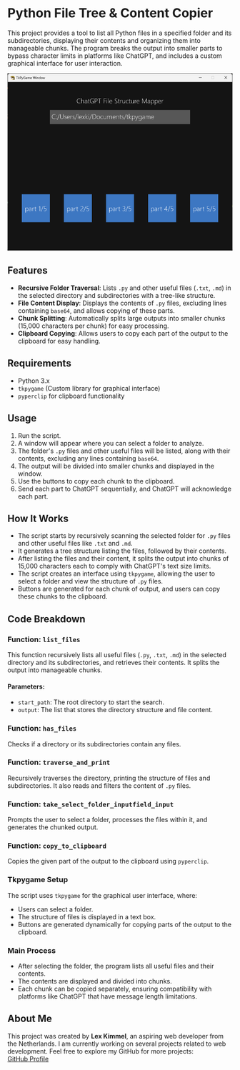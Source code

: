 # Python File Tree & Content Copier

This project provides a tool to list all Python files in a specified folder and its subdirectories, displaying their contents and organizing them into manageable chunks. The program breaks the output into smaller parts to bypass character limits in platforms like ChatGPT, and includes a custom graphical interface for user interaction.

![Screenshot](Screenshot%202024-12-11%20001440.png)

## Features

- **Recursive Folder Traversal**: Lists `.py` and other useful files (`.txt`, `.md`) in the selected directory and subdirectories with a tree-like structure.
- **File Content Display**: Displays the contents of `.py` files, excluding lines containing `base64`, and allows copying of these parts.
- **Chunk Splitting**: Automatically splits large outputs into smaller chunks (15,000 characters per chunk) for easy processing.
- **Clipboard Copying**: Allows users to copy each part of the output to the clipboard for easy handling.

## Requirements

- Python 3.x
- `tkpygame` (Custom library for graphical interface)
- `pyperclip` for clipboard functionality

## Usage

1. Run the script.
2. A window will appear where you can select a folder to analyze.
3. The folder's `.py` files and other useful files will be listed, along with their contents, excluding any lines containing `base64`.
4. The output will be divided into smaller chunks and displayed in the window.
5. Use the buttons to copy each chunk to the clipboard.
6. Send each part to ChatGPT sequentially, and ChatGPT will acknowledge each part.

## How It Works

- The script starts by recursively scanning the selected folder for `.py` files and other useful files like `.txt` and `.md`.
- It generates a tree structure listing the files, followed by their contents.
- After listing the files and their content, it splits the output into chunks of 15,000 characters each to comply with ChatGPT's text size limits.
- The script creates an interface using `tkpygame`, allowing the user to select a folder and view the structure of `.py` files.
- Buttons are generated for each chunk of output, and users can copy these chunks to the clipboard.

## Code Breakdown

### Function: `list_files`
This function recursively lists all useful files (`.py`, `.txt`, `.md`) in the selected directory and its subdirectories, and retrieves their contents. It splits the output into manageable chunks.

#### Parameters:
- `start_path`: The root directory to start the search.
- `output`: The list that stores the directory structure and file content.

### Function: `has_files`
Checks if a directory or its subdirectories contain any files.

### Function: `traverse_and_print`
Recursively traverses the directory, printing the structure of files and subdirectories. It also reads and filters the content of `.py` files.

### Function: `take_select_folder_inputfield_input`
Prompts the user to select a folder, processes the files within it, and generates the chunked output.

### Function: `copy_to_clipboard`
Copies the given part of the output to the clipboard using `pyperclip`.

### Tkpygame Setup
The script uses `tkpygame` for the graphical user interface, where:
- Users can select a folder.
- The structure of files is displayed in a text box.
- Buttons are generated dynamically for copying parts of the output to the clipboard.

### Main Process
- After selecting the folder, the program lists all useful files and their contents.
- The contents are displayed and divided into chunks.
- Each chunk can be copied separately, ensuring compatibility with platforms like ChatGPT that have message length limitations.

## About Me
This project was created by **Lex Kimmel**, an aspiring web developer from the Netherlands. I am currently working on several projects related to web development. Feel free to explore my GitHub for more projects:  
[GitHub Profile](https://github.com/Lexxnl)

